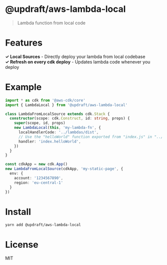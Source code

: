 # @updraft/aws-lambda-local

> Lambda function from local code

# Features
**✓ Local Sources** - Directly deploy your lambda from local codebase  
**✓ Refresh on every cdk deploy** - Updates lambda code whenever you deploy  

# Example
```typescript
import * as cdk from '@aws-cdk/core'
import { LambdaLocal } from '@updraft/aws-lambda-local'

class LambdaFromLocalSource extends cdk.Stack {
  constructor(scope: cdk.Construct, id: string, props) {
    super(scope, id, props)
    new LambdaLocal(this, 'my-lambda-fn', {
      localHandlerCode: '../lambdas/dist',
      // Use the "helloWorld" function exported from "index.js" in "../lambdas/dist" as handler
      handler: 'index.helloWorld',
    })
  }
}

const cdkApp = new cdk.App()
new LambdaFromLocalSource(cdkApp, 'my-static-page', {
  env: {
    account: '1234567890',
    region: 'eu-central-1'
  }
})
```

# Install
`yarn add @updraft/aws-lambda-local`

# License
MIT